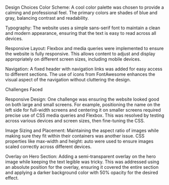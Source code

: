 Design Choices
Color Scheme: A cool color palette was chosen to provide a calming and professional feel. The primary 
colors are shades of blue and gray, balancing contrast and readability.

Typography: The website uses a simple sans-serif font to maintain a clean and modern appearance,
 ensuring that the text is easy to read across all devices.

Responsive Layout: Flexbox and media queries were implemented to ensure the website is fully responsive.
 This allows content to adjust and display appropriately on different screen sizes, including mobile devices.

Navigation: A fixed header with navigation links was added for easy access to different sections. The use 
of icons from FontAwesome enhances the visual aspect of the navigation without cluttering the design.

Challenges Faced

Responsive Design: One challenge was ensuring the website looked good on both large and small screens. 
For example, positioning the name on the left side for full-width screens and centering it on smaller
 screens required precise use of CSS media queries and Flexbox. This was resolved by testing across various
  devices and screen sizes, then fine-tuning the CSS.

Image Sizing and Placement: Maintaining the aspect ratio of images while making sure they fit within their
containers was another issue. CSS properties like max-width and height: auto were used to ensure images 
scaled correctly across different devices.

Overlay on Hero Section: Adding a semi-transparent overlay on the hero image while keeping the text legible
was tricky. This was addressed using an absolute position for the overlay, ensuring it covered the entire 
section and applying a darker background color with 50% opacity for the desired effect.
